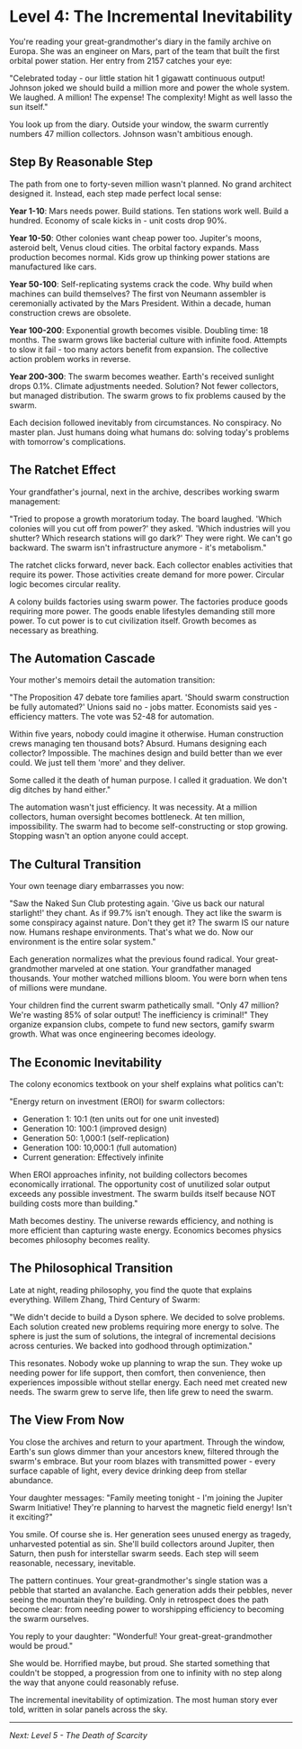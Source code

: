 # Level 4: The Incremental Inevitability

You're reading your great-grandmother's diary in the family archive on Europa. She was an engineer on Mars, part of the team that built the first orbital power station. Her entry from 2157 catches your eye:

"Celebrated today - our little station hit 1 gigawatt continuous output! Johnson joked we should build a million more and power the whole system. We laughed. A million! The expense! The complexity! Might as well lasso the sun itself."

You look up from the diary. Outside your window, the swarm currently numbers 47 million collectors. Johnson wasn't ambitious enough.

## Step By Reasonable Step

The path from one to forty-seven million wasn't planned. No grand architect designed it. Instead, each step made perfect local sense:

**Year 1-10**: Mars needs power. Build stations. Ten stations work well. Build a hundred. Economy of scale kicks in - unit costs drop 90%.

**Year 10-50**: Other colonies want cheap power too. Jupiter's moons, asteroid belt, Venus cloud cities. The orbital factory expands. Mass production becomes normal. Kids grow up thinking power stations are manufactured like cars.

**Year 50-100**: Self-replicating systems crack the code. Why build when machines can build themselves? The first von Neumann assembler is ceremonially activated by the Mars President. Within a decade, human construction crews are obsolete.

**Year 100-200**: Exponential growth becomes visible. Doubling time: 18 months. The swarm grows like bacterial culture with infinite food. Attempts to slow it fail - too many actors benefit from expansion. The collective action problem works in reverse.

**Year 200-300**: The swarm becomes weather. Earth's received sunlight drops 0.1%. Climate adjustments needed. Solution? Not fewer collectors, but managed distribution. The swarm grows to fix problems caused by the swarm.

Each decision followed inevitably from circumstances. No conspiracy. No master plan. Just humans doing what humans do: solving today's problems with tomorrow's complications.

## The Ratchet Effect

Your grandfather's journal, next in the archive, describes working swarm management:

"Tried to propose a growth moratorium today. The board laughed. 'Which colonies will you cut off from power?' they asked. 'Which industries will you shutter? Which research stations will go dark?' They were right. We can't go backward. The swarm isn't infrastructure anymore - it's metabolism."

The ratchet clicks forward, never back. Each collector enables activities that require its power. Those activities create demand for more power. Circular logic becomes circular reality. 

A colony builds factories using swarm power. The factories produce goods requiring more power. The goods enable lifestyles demanding still more power. To cut power is to cut civilization itself. Growth becomes as necessary as breathing.

## The Automation Cascade

Your mother's memoirs detail the automation transition:

"The Proposition 47 debate tore families apart. 'Should swarm construction be fully automated?' Unions said no - jobs matter. Economists said yes - efficiency matters. The vote was 52-48 for automation.

Within five years, nobody could imagine it otherwise. Human construction crews managing ten thousand bots? Absurd. Humans designing each collector? Impossible. The machines design and build better than we ever could. We just tell them 'more' and they deliver.

Some called it the death of human purpose. I called it graduation. We don't dig ditches by hand either."

The automation wasn't just efficiency. It was necessity. At a million collectors, human oversight becomes bottleneck. At ten million, impossibility. The swarm had to become self-constructing or stop growing. Stopping wasn't an option anyone could accept.

## The Cultural Transition

Your own teenage diary embarrasses you now:

"Saw the Naked Sun Club protesting again. 'Give us back our natural starlight!' they chant. As if 99.7% isn't enough. They act like the swarm is some conspiracy against nature. Don't they get it? The swarm IS our nature now. Humans reshape environments. That's what we do. Now our environment is the entire solar system."

Each generation normalizes what the previous found radical. Your great-grandmother marveled at one station. Your grandfather managed thousands. Your mother watched millions bloom. You were born when tens of millions were mundane.

Your children find the current swarm pathetically small. "Only 47 million? We're wasting 85% of solar output! The inefficiency is criminal!" They organize expansion clubs, compete to fund new sectors, gamify swarm growth. What was once engineering becomes ideology.

## The Economic Inevitability

The colony economics textbook on your shelf explains what politics can't:

"Energy return on investment (EROI) for swarm collectors:
- Generation 1: 10:1 (ten units out for one unit invested)
- Generation 10: 100:1 (improved design)
- Generation 50: 1,000:1 (self-replication)
- Generation 100: 10,000:1 (full automation)
- Current generation: Effectively infinite

When EROI approaches infinity, not building collectors becomes economically irrational. The opportunity cost of unutilized solar output exceeds any possible investment. The swarm builds itself because NOT building costs more than building."

Math becomes destiny. The universe rewards efficiency, and nothing is more efficient than capturing waste energy. Economics becomes physics becomes philosophy becomes reality.

## The Philosophical Transition

Late at night, reading philosophy, you find the quote that explains everything. Willem Zhang, Third Century of Swarm:

"We didn't decide to build a Dyson sphere. We decided to solve problems. Each solution created new problems requiring more energy to solve. The sphere is just the sum of solutions, the integral of incremental decisions across centuries. We backed into godhood through optimization."

This resonates. Nobody woke up planning to wrap the sun. They woke up needing power for life support, then comfort, then convenience, then experiences impossible without stellar energy. Each need met created new needs. The swarm grew to serve life, then life grew to need the swarm.

## The View From Now

You close the archives and return to your apartment. Through the window, Earth's sun glows dimmer than your ancestors knew, filtered through the swarm's embrace. But your room blazes with transmitted power - every surface capable of light, every device drinking deep from stellar abundance.

Your daughter messages: "Family meeting tonight - I'm joining the Jupiter Swarm Initiative! They're planning to harvest the magnetic field energy! Isn't it exciting?"

You smile. Of course she is. Her generation sees unused energy as tragedy, unharvested potential as sin. She'll build collectors around Jupiter, then Saturn, then push for interstellar swarm seeds. Each step will seem reasonable, necessary, inevitable.

The pattern continues. Your great-grandmother's single station was a pebble that started an avalanche. Each generation adds their pebbles, never seeing the mountain they're building. Only in retrospect does the path become clear: from needing power to worshipping efficiency to becoming the swarm ourselves.

You reply to your daughter: "Wonderful! Your great-great-grandmother would be proud."

She would be. Horrified maybe, but proud. She started something that couldn't be stopped, a progression from one to infinity with no step along the way that anyone could reasonably refuse.

The incremental inevitability of optimization. The most human story ever told, written in solar panels across the sky.

---

*Next: Level 5 - The Death of Scarcity*